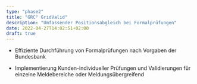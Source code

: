 ```yaml
---
type: "phase2"
title: "GRC² GridValid"
description: "Umfassender Positionsabgleich bei Formalprüfungen"
date: 2022-04-27T14:02:51+02:00
draft: true
---
```


* Effiziente Durchführung von Formalprüfungen nach Vorgaben der Bundesbank

* Implementierung Kunden-individueller Prüfungen und Validierungen für einzelne Meldebereiche oder Meldungsübergreifend